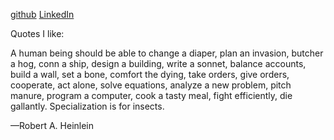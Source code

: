 
[github](https://github.com/awsaavedra/)
[LinkedIn](https://www.linkedin.com/in/awsaavedra/)

Quotes I like:

A human being should be able to change a diaper, plan an invasion, butcher a hog, conn a ship, design a building, write a sonnet, balance accounts, build a wall, set a bone, comfort the dying, take orders, give orders, cooperate, act alone, solve equations, analyze a new problem, pitch manure, program a computer, cook a tasty meal, fight efficiently, die gallantly. Specialization is for insects.

—Robert A. Heinlein
